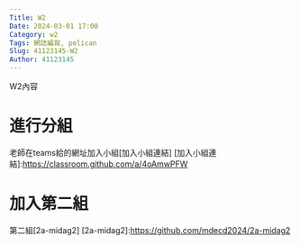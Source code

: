 ```yaml
---
Title: W2
Date: 2024-03-01 17:00
Category: w2
Tags: 網誌編寫, pelican
Slug: 41123145-W2
Author: 41123145
---
```


W2內容

<!-- PELICAN_END_SUMMARY -->

# 進行分組
老師在teams給的網址加入小組[加入小組連結]
[加入小組連結]:https://classroom.github.com/a/4oAmwPFW

# 加入第二組
第二組[2a-midag2]
[2a-midag2]:https://github.com/mdecd2024/2a-midag2
